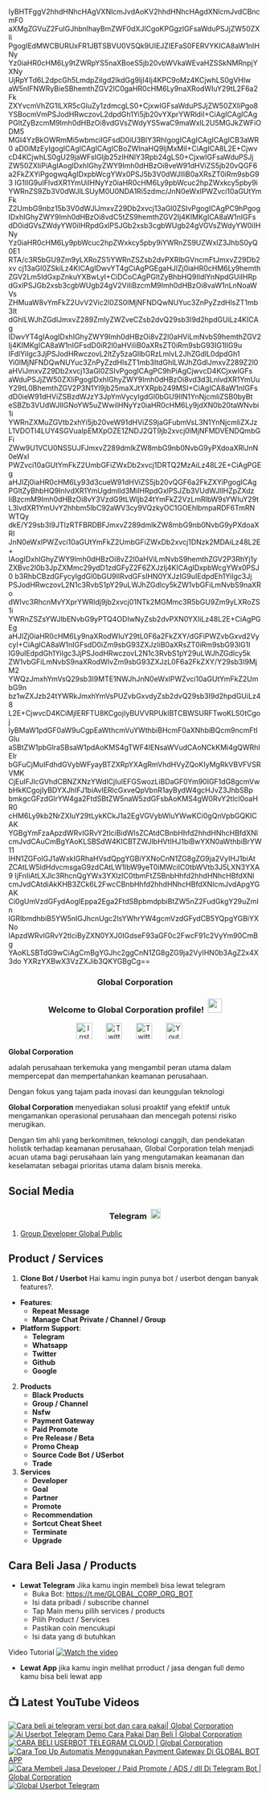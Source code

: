 IyBHTFggV2hhdHNhcHAgVXNlcmJvdAoKV2hhdHNhcHAgdXNlcmJvdCBncmF0
aXMgZGVuZ2FuIGJhbnlhayBmZWF0dXJlCgoKPGgzIGFsaWduPSJjZW50ZXIi
PgogIEdMWCBURUxFR1JBTSBVU0VSQk9UIEJZIEFaS0FERVYKICA8aW1nIHNy
Yz0iaHR0cHM6Ly9tZWRpYS5naXBoeS5jb20vbWVkaWEvaHZSSkNMRnpjYXNy
UjRpYTd6L2dpcGh5LmdpZiIgd2lkdGg9IjI4Ij4KPC9oMz4KCjwhLS0gVHlw
aW5nIFNWRyBieSBhemthZGV2IC0gaHR0cHM6Ly9naXRodWIuY29tL2F6a2Fk
ZXYvcmVhZG1lLXR5cGluZy1zdmcgLS0+CjxwIGFsaWduPSJjZW50ZXIiPgo8
YSBocmVmPSJodHRwczovL2dpdGh1Yi5jb20vYXprYWRldiI+CiAgICAgICAg
PGltZyBzcmM9Imh0dHBzOi8vdGVsZWdyYS5waC9maWxlL2U5MGJkZWFiODM5
MGI4YzBkOWRmMi5wbmciIGFsdD0iU3BlY3RhIgogICAgICAgICAgICB3aWR0
aD0iMzEyIgogICAgICAgICAgICBoZWlnaHQ9IjMxMiI+CiAgICA8L2E+Cjwv
cD4KCjwhLS0gU29jaWFsIGljb25zIHNlY3Rpb24gLS0+CjxwIGFsaWduPSJj
ZW50ZXIiPiAgIAogIDxhIGhyZWY9Imh0dHBzOi8veW91dHViZS5jb20vQGF6
a2FkZXYiPgogwqAgIDxpbWcgYWx0PSJ5b3V0dWJlIiB0aXRsZT0iRm9sbG93
IG1lIG9uIFlvdXR1YmUiIHNyYz0iaHR0cHM6Ly9pbWcuc2hpZWxkcy5pby9i
YWRnZS9Zb3V0dWJlLSUyM0U0NDA1Ri5zdmc/JnN0eWxlPWZvci10aGUtYmFk
Z2UmbG9nbz15b3V0dWJlJmxvZ29Db2xvcj13aGl0ZSIvPgogICAgPC9hPgog
IDxhIGhyZWY9Imh0dHBzOi8vdC5tZS9hemthZGV2Ij4KIMKgICA8aW1nIGFs
dD0idGVsZWdyYW0iIHRpdGxlPSJGb2xsb3cgbWUgb24gVGVsZWdyYW0iIHNy
Yz0iaHR0cHM6Ly9pbWcuc2hpZWxkcy5pby9iYWRnZS9UZWxlZ3JhbS0yQ0E1
RTA/c3R5bGU9Zm9yLXRoZS1iYWRnZSZsb2dvPXRlbGVncmFtJmxvZ29Db2xv
cj13aGl0ZSkiLz4KICAgIDwvYT4gCiAgPGEgaHJlZj0iaHR0cHM6Ly9hemth
ZGV2Lm5ldGxpZnkuYXBwLyI+CiDCoCAgPGltZyBhbHQ9IldlYnNpdGUiIHRp
dGxlPSJGb2xsb3cgbWUgb24gV2ViIiBzcmM9Imh0dHBzOi8vaW1nLnNoaWVs
ZHMuaW8vYmFkZ2UvV2Vic2l0ZS0lMjNFNDQwNUYuc3ZnPyZzdHlsZT1mb3It
dGhlLWJhZGdlJmxvZ289ZmlyZWZveCZsb2dvQ29sb3I9d2hpdGUiLz4KICAg
IDwvYT4gIAogIDxhIGhyZWY9Imh0dHBzOi8vZ2l0aHViLmNvbS9hemthZGV2
Ij4KIMKgICA8aW1nIGFsdD0iR2l0aHViIiB0aXRsZT0iRm9sbG93IG1lIG9u
IFdlYiIgc3JjPSJodHRwczovL2ltZy5zaGllbGRzLmlvL2JhZGdlL0dpdGh1
Yi0lMjNFNDQwNUYuc3ZnPyZzdHlsZT1mb3ItdGhlLWJhZGdlJmxvZ289Z2l0
aHViJmxvZ29Db2xvcj13aGl0ZSIvPgogICAgPC9hPiAgCjwvcD4KCjxwIGFs
aWduPSJjZW50ZXIiPgogIDxhIGhyZWY9Imh0dHBzOi8vd3d3LnlvdXR1YmUu
Y29tL0BhemthZGV2P3N1Yl9jb25maXJtYXRpb249MSI+CiAgICA8aW1nIGFs
dD0ieW91dHViZSBzdWJzY3JpYmVycyIgdGl0bGU9IlN1YnNjcmliZSB0byBt
eSBZb3VUdWJlIGNoYW5uZWwiIHNyYz0iaHR0cHM6Ly9jdXN0b20taWNvbi1i
YWRnZXMuZGVtb2xhYi5jb20veW91dHViZS9jaGFubmVsL3N1YnNjcmliZXJz
L1VDOTI4LUY4SGVualpEMXpOZE1ZNDJ2QT9jb2xvcj0lMjNFMDVENDQmbGFi
ZWw9U1VCU0NSSUJFJmxvZ289dmlkZW8mbG9nb0NvbG9yPXdoaXRlJnN0eWxl
PWZvci10aGUtYmFkZ2UmbGFiZWxDb2xvcj1DRTQ2MzAiLz48L2E+CiAgPGEg
aHJlZj0iaHR0cHM6Ly93d3cueW91dHViZS5jb20vQGF6a2FkZXYiPgogICAg
PGltZyBhbHQ9InlvdXR1YmUgdmlld3MiIHRpdGxlPSJZb3VUdWJlIHZpZXdz
IiBzcmM9Imh0dHBzOi8vY3VzdG9tLWljb24tYmFkZ2VzLmRlbW9sYWIuY29t
L3lvdXR1YmUvY2hhbm5lbC92aWV3cy9VQzkyOC1GOEhlbmpaRDF6TmRNWTQy
dkE/Y29sb3I9JTIzRTFBRDBFJmxvZ289dmlkZW8mbG9nb0NvbG9yPXdoaXRl
JnN0eWxlPWZvci10aGUtYmFkZ2UmbGFiZWxDb2xvcj1DNzk2MDAiLz48L2E+
IAogIDxhIGhyZWY9Imh0dHBzOi8vZ2l0aHViLmNvbS9hemthZGV2P3RhYj1y
ZXBvc2l0b3JpZXMmc29ydD1zdGFyZ2F6ZXJzIj4KICAgIDxpbWcgYWx0PSJ0
b3RhbCBzdGFycyIgdGl0bGU9IlRvdGFsIHN0YXJzIG9uIEdpdEh1YiIgc3Jj
PSJodHRwczovL2N1c3RvbS1pY29uLWJhZGdlcy5kZW1vbGFiLmNvbS9naXRo
dWIvc3RhcnMvYXprYWRldj9jb2xvcj01NTk2MGMmc3R5bGU9Zm9yLXRoZS1i
YWRnZSZsYWJlbENvbG9yPTQ4ODIwNyZsb2dvPXN0YXIiLz48L2E+CiAgPGEg
aHJlZj0iaHR0cHM6Ly9naXRodWIuY29tL0F6a2FkZXY/dGFiPWZvbGxvd2Vy
cyI+CiAgICA8aW1nIGFsdD0iZm9sbG93ZXJzIiB0aXRsZT0iRm9sbG93IG1l
IG9uIEdpdGh1YiIgc3JjPSJodHRwczovL2N1c3RvbS1pY29uLWJhZGdlcy5k
ZW1vbGFiLmNvbS9naXRodWIvZm9sbG93ZXJzL0F6a2FkZXY/Y29sb3I9MjM2
YWQzJmxhYmVsQ29sb3I9MTE1NWJhJnN0eWxlPWZvci10aGUtYmFkZ2UmbG9n
bz1wZXJzb24tYWRkJmxhYmVsPUZvbGxvdyZsb2dvQ29sb3I9d2hpdGUiLz48
L2E+CjwvcD4KCiMjIERFTU8KCgojIyBUVVRPUklBTCBWSURFTwoKLS0tCgoj
IyBMaW1pdGF0aW9uCgpEaWthcmVuYWthbiBHcmF0aXNhbiBQcm9ncmFtIGlu
aSBtZW1pbGlraSBsaW1pdAoKMS4gTWF4IENsaWVudCAoNCkKMi4gQWRhIElr
bGFuCjMuIFdhdGVybWFyayBTZXRpYXAgRmVhdHVyZQoKIyMgRkVBVFVSRVMK
CjEuIFJlcGVhdCBNZXNzYWdlCjIuIEFGSwozLiBDaGF0Ym90IGF1dG8gcmVw
bHkKCgojIyBDYXJhIFJ1biAvIERlcGxveQpVbnR1ayBydW4gcHJvZ3JhbSBp
bmkgcGFzdGlrYW4ga2FtdSBtZW5naW5zdGFsbAoKMS4gW0RvY2tlcl0oaHR0
cHM6Ly9kb2NrZXIuY29tLykKCkJ1a2EgVGVybWluYWwKCi0gQnVpbGQKICAK
YGBgYmFzaApzdWRvIGRvY2tlciBidWlsZCAtdCBnbHhfd2hhdHNhcHBfdXNl
cmJvdCAuCmBgYAoKLSBSdW4KICBTZWJlbHVtIHJ1biBwYXN0aWthbiBrYW11
IHN1ZGFoIGJ1aWxkIGRhaHVsdQpgYGBiYXNoCnN1ZG8gZG9ja2VyIHJ1biAt
ZCAtLW5ldHdvcmsgaG9zdCAtLW1lbW9yeT0iMWciIC0tbWVtb3J5LXN3YXA9
IjFnIiAtLXJlc3RhcnQgYWx3YXlzIC0tbmFtZSBnbHhfd2hhdHNhcHBfdXNl
cmJvdCAtdiAkKHB3ZCk6L2FwcCBnbHhfd2hhdHNhcHBfdXNlcmJvdApgYGAK
Ci0gUmVzdGFydAogIEppa2Ega2FtdSBpbmdpbiBtZW5nZ2FudGkgY29uZmln
IGRlbmdhbiB5YW5nIGJhcnUgc2lsYWhrYW4gcmVzdGFydCB5YQpgYGBiYXNo
IApzdWRvIGRvY2tlciByZXN0YXJ0IGdseF93aGF0c2FwcF91c2VyYm90CmBg
YAoKLSBTdG9wCiAgCmBgYGJhc2ggCnN1ZG8gZG9ja2VyIHN0b3AgZ2x4X3do
YXRzYXBwX3VzZXJib3QKYGBgCg==

<!-- START GLOBAL CORPORATION -->
<h3 align="center">Global Corporation</h3>

<h3 align="center">
  Welcome to Global Corporation profile!
  <img src="https://media.giphy.com/media/hvRJCLFzcasrR4ia7z/giphy.gif" width="28">
</h3>

<!-- Social icons section -->
<p align="center">
  <a href="https://www.instagram.com/global__corporation/"><img width="32px" alt="Instagram" title="Telegram" src="https://upload.wikimedia.org/wikipedia/commons/a/a5/Instagram_icon.png"/></a>
  &#8287;&#8287;&#8287;&#8287;&#8287;
  <a href="https://t.me/GLOBAL_CORPORATION_ORG"><img width="32px" alt="Twitter" title="Telegram" src="https://upload.wikimedia.org/wikipedia/commons/8/82/Telegram_logo.svg"/></a>
  &#8287;&#8287;&#8287;&#8287;&#8287;
  <a href="https://twitter.com/global_corp_org"><img width="32px" alt="Twitter" title="Twitter" src="https://upload.wikimedia.org/wikipedia/commons/6/6f/Logo_of_Twitter.svg"/></a>
  &#8287;&#8287;&#8287;&#8287;&#8287;
  <a href="https://www.youtube.com/@global_Corporation"><img width="32px" alt="Youtube" title="Youtube" src="https://upload.wikimedia.org/wikipedia/commons/e/ef/Youtube_logo.png"/></a>
  &#8287;&#8287;&#8287;&#8287;&#8287;
</p>


**Global Corporation**

adalah perusahaan terkemuka yang mengambil peran utama dalam mempercepat dan mempertahankan keamanan perusahaan. 

Dengan fokus yang tajam pada inovasi dan keunggulan teknologi

**Global Corporation** menyediakan solusi proaktif yang efektif untuk mengamankan operasional perusahaan dan mencegah potensi risiko merugikan. 

Dengan tim ahli yang berkomitmen, teknologi canggih, dan pendekatan holistik terhadap keamanan perusahaan, Global Corporation telah menjadi acuan utama bagi perusahaan lain yang mengutamakan keamanan dan keselamatan sebagai prioritas utama dalam bisnis mereka.


## Social Media

<h3 align="center">
  Telegram
  <img src="https://upload.wikimedia.org/wikipedia/commons/8/82/Telegram_logo.svg" width="20">
</h3>

1. [Group Developer Global Public](https://t.me/DEVELOPER_GLOBAL_PUBLIC)

## Product / Services

1. **Clone Bot / Userbot**
  Hai kamu ingin punya bot / userbot dengan banyak features?. 
  - **Features**:
    - **Repeat Message**
    - **Manage Chat Private / Channel / Group**
  - **Platform Support**:
    - **Telegram**
    - **Whatsapp**
    - **Twitter**
    - **Github**
    - **Google** 
2. **Products**
    - **Black Products**
    - **Group / Channel**
    - **Nsfw**
    - **Payment Gateway**
    - **Paid Promote**
    - **Pre Release / Beta**
    - **Promo Cheap**
    - **Source Code Bot / USerbot**
    - **Trade**
3. **Services**
    - **Developer**
    - **Goal**
    - **Partner**
    - **Promote**
    - **Recommendation**
    - **Sortcut Cheat Sheet**
    - **Terminate**
    - **Upgrade**

## Cara Beli Jasa / Products 

- **Lewat Telegram**
  Jika kamu ingin membeli bisa lewat telegram
  -  Buka Bot: https://t.me/GLOBAL_CORP_ORG_BOT
  -  Isi data pribadi / subscribe channel
  -  Tap Main menu pilih services / products
  -  Pilih Product / Services
  -  Pastikan coin mencukupi
  -  Isi data yang di butuhkan
  
Video Tutorial
[![Watch the video](https://img.youtube.com/vi/TY0Y21C6asM/maxresdefault.jpg)](https://www.youtube.com/watch?v=TY0Y21C6asM)

- **Lewat App**
  jika kamu ingin melihat prroduct / jasa dengan full demo kamu bisa beli lewat app
 


## 📺 Latest YouTube Videos

  <!-- prettier-ignore-start -->
  <!-- BEGIN YOUTUBE-CARDS -->
[![Cara beli ai telegram versi bot dan cara pakai| Global Corporation](https://ytcards.demolab.com/?id=7LZhoklvS9A&title=Cara+beli+ai+telegram+versi+bot+dan+cara+pakai%7C+Global+Corporation&lang=id&timestamp=1710937415&background_color=%230d1117&title_color=%23ffffff&stats_color=%23dedede&max_title_lines=1&width=250&border_radius=5 "Cara beli ai telegram versi bot dan cara pakai| Global Corporation")](https://www.youtube.com/watch?v=7LZhoklvS9A)
[![Ai Userbot Telegram Demo Cara Pakai Dan Beli | Global Corporation](https://ytcards.demolab.com/?id=4mAZ6EgAhUo&title=Ai+Userbot+Telegram+Demo+Cara+Pakai+Dan+Beli+%7C+Global+Corporation&lang=id&timestamp=1710936251&background_color=%230d1117&title_color=%23ffffff&stats_color=%23dedede&max_title_lines=1&width=250&border_radius=5 "Ai Userbot Telegram Demo Cara Pakai Dan Beli | Global Corporation")](https://www.youtube.com/watch?v=4mAZ6EgAhUo)
[![CARA BELI USERBOT TELEGRAM CLOUD  | Global Corporation](https://ytcards.demolab.com/?id=uiDJwK9r3Cg&title=CARA+BELI+USERBOT+TELEGRAM+CLOUD++%7C+Global+Corporation&lang=id&timestamp=1710900440&background_color=%230d1117&title_color=%23ffffff&stats_color=%23dedede&max_title_lines=1&width=250&border_radius=5 "CARA BELI USERBOT TELEGRAM CLOUD  | Global Corporation")](https://www.youtube.com/watch?v=uiDJwK9r3Cg)
[![Cara Top Up Automatis Menggunakan Payment Gateway Di GLOBAL BOT APP](https://ytcards.demolab.com/?id=ADqzS5ORJsU&title=Cara+Top+Up+Automatis+Menggunakan+Payment+Gateway+Di+GLOBAL+BOT+APP&lang=id&timestamp=1710721879&background_color=%230d1117&title_color=%23ffffff&stats_color=%23dedede&max_title_lines=1&width=250&border_radius=5 "Cara Top Up Automatis Menggunakan Payment Gateway Di GLOBAL BOT APP")](https://www.youtube.com/watch?v=ADqzS5ORJsU)
[![Cara Membeli Jasa Developer / Paid Promote / ADS / dll Di Telegram Bot | Global Corporation](https://ytcards.demolab.com/?id=TY0Y21C6asM&title=Cara+Membeli+Jasa+Developer+%2F+Paid+Promote+%2F+ADS+%2F+dll+Di+Telegram+Bot+%7C+Global+Corporation&lang=id&timestamp=1710717990&background_color=%230d1117&title_color=%23ffffff&stats_color=%23dedede&max_title_lines=1&width=250&border_radius=5 "Cara Membeli Jasa Developer / Paid Promote / ADS / dll Di Telegram Bot | Global Corporation")](https://www.youtube.com/watch?v=TY0Y21C6asM)
[![Global Userbot Telegram](https://ytcards.demolab.com/?id=Kyj1Zl04_68&title=Global+Userbot+Telegram&lang=id&timestamp=1710690464&background_color=%230d1117&title_color=%23ffffff&stats_color=%23dedede&max_title_lines=1&width=250&border_radius=5 "Global Userbot Telegram")](https://www.youtube.com/watch?v=Kyj1Zl04_68)
<!-- END YOUTUBE-CARDS -->
  <!-- prettier-ignore-end -->
<!-- END GLOBAL CORPORATION -->